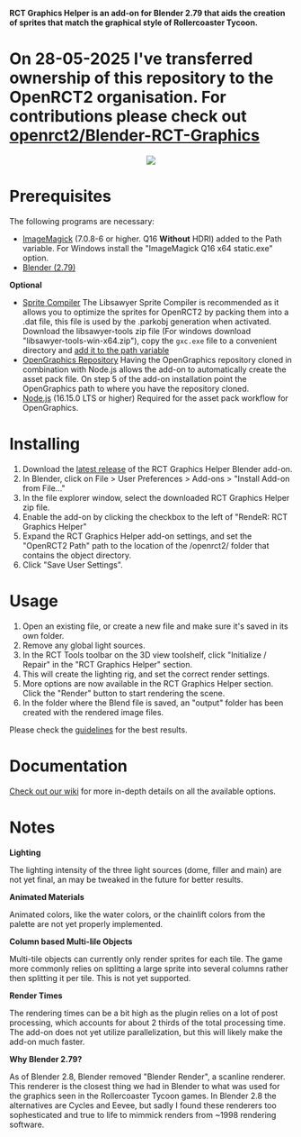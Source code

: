 **RCT Graphics Helper is an add-on for Blender 2.79 that aids the creation of sprites that match the graphical style of Rollercoaster Tycoon.**

# On 28-05-2025 I've transferred ownership of this repository to the OpenRCT2 organisation. For contributions please check out  [openrct2/Blender-RCT-Graphics](https://github.com/openrct2/Blender-RCT-Graphics)

<p align="center">
  <img src="https://user-images.githubusercontent.com/2348094/163599017-243ab3a5-5567-4cd2-91d5-565b0cc86e63.png">
</p>

# Prerequisites

The following programs are necessary:

- [ImageMagick](https://imagemagick.org/script/download.php) (7.0.8-6 or higher. Q16 **Without** HDRI) added to the Path variable. For Windows install the "ImageMagick Q16 x64 static.exe" option.
- [Blender (2.79)](https://download.blender.org/release/Blender2.79/)

**Optional**

- [Sprite Compiler](https://github.com/IntelOrca/libsawyer/releases/tag/v1.1.0) The Libsawyer Sprite Compiler is recommended as it allows you to optimize the sprites for OpenRCT2 by packing them into a .dat file, this file is used by the .parkobj generation when activated. Download the libsawyer-tools zip file (For windows download "libsawyer-tools-win-x64.zip"), copy the `gxc.exe` file to a convenient directory and [add it to the path variable](https://docs.microsoft.com/en-us/previous-versions/office/developer/sharepoint-2010/ee537574(v=office.14))
- [OpenGraphics Repository](https://github.com/openrct2/opengraphics) Having the OpenGraphics repository cloned in combination with Node.js allows the add-on to automatically create the asset pack file. On step 5 of the add-on installation point the OpenGraphics path to where you have the repository cloned. 
- [Node.js](https://nodejs.org/en/) (16.15.0 LTS or higher) Required for the asset pack workflow for OpenGraphics.

# Installing

1. Download the [latest release](https://github.com/oli414/Blender-RCT-Graphics/releases) of the RCT Graphics Helper Blender add-on.
2. In Blender, click on File > User Preferences > Add-ons > "Install Add-on from File..."
3. In the file explorer window, select the downloaded RCT Graphics Helper zip file.
4. Enable the add-on by clicking the checkbox to the left of "RendeR: RCT Graphics Helper"
5. Expand the RCT Graphics Helper add-on settings, and set the "OpenRCT2 Path" path to the location of the /openrct2/ folder that contains the object directory.
6. Click "Save User Settings".

# Usage

1. Open an existing file, or create a new file and make sure it's saved in its own folder.
2. Remove any global light sources.
3. In the RCT Tools toolbar on the 3D view toolshelf, click "Initialize / Repair" in the "RCT Graphics Helper" section.
4. This will create the lighting rig, and set the correct render settings.
5. More options are now available in the RCT Graphics Helper section. Click the "Render" button to start rendering the scene.
6. In the folder where the Blend file is saved, an "output" folder has been created with the rendered image files.

Please check the [guidelines](https://github.com/oli414/Blender-RCT-Graphics/wiki/Guidelines) for the best results.

# Documentation

[Check out our wiki](https://github.com/oli414/Blender-RCT-Graphics/wiki/Documentation) for more in-depth details on all the available options.

# Notes

**Lighting**

The lighting intensity of the three light sources (dome, filler and main) are not yet final, an may be tweaked in the future for better results.

**Animated Materials**

Animated colors, like the water colors, or the chainlift colors from the palette are not yet properly implemented.

**Column based Multi-Iile Objects**

Multi-tile objects can currently only render sprites for each tile. The game more commonly relies on splitting a large sprite into several columns rather then splitting it per tile. This is not yet supported.

**Render Times**

The rendering times can be a bit high as the plugin relies on a lot of post processing, which accounts for about 2 thirds of the total processing time.
The add-on does not yet utilize parallelization, but this will likely make the add-on much faster.

**Why Blender 2.79?**

As of Blender 2.8, Blender removed "Blender Render", a scanline renderer. This renderer is the closest thing we had in Blender to what was used for the graphics seen in the Rollercoaster Tycoon games.
In Blender 2.8 the alternatives are Cycles and Eevee, but sadly I found these renderers too sophesticated and true to life to mimmick renders from ~1998 rendering software.
